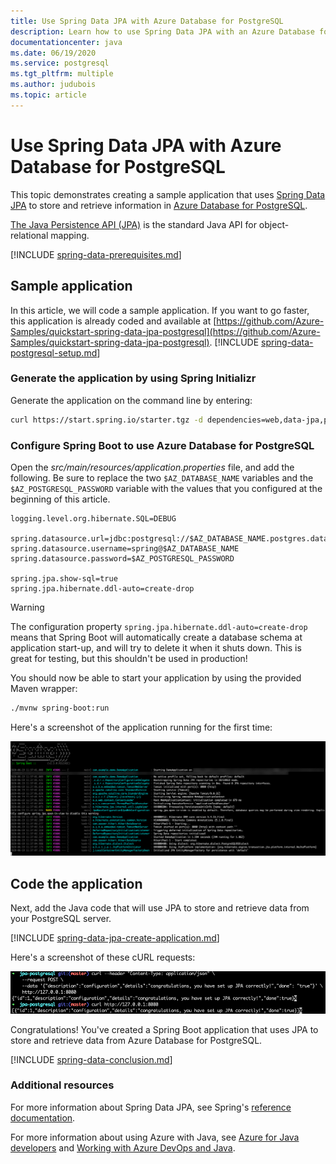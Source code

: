 ```yaml
---
title: Use Spring Data JPA with Azure Database for PostgreSQL
description: Learn how to use Spring Data JPA with an Azure Database for PostgreSQL database.
documentationcenter: java
ms.date: 06/19/2020
ms.service: postgresql
ms.tgt_pltfrm: multiple
ms.author: judubois
ms.topic: article
---
```


# Use Spring Data JPA with Azure Database for PostgreSQL

This topic demonstrates creating a sample application that uses [Spring Data JPA](https://spring.io/projects/spring-data-jpa) to store and retrieve information in [Azure Database for PostgreSQL](https://docs.microsoft.com/azure/postgresql/).

[The Java Persistence API (JPA)](https://en.wikipedia.org/wiki/Java_Persistence_API) is the standard Java API for object-relational mapping.

[!INCLUDE [spring-data-prerequisites.md](includes/spring-data-prerequisites.md)]

## Sample application

In this article, we will code a sample application. If you want to go faster, this application is already coded and available at [https://github.com/Azure-Samples/quickstart-spring-data-jpa-postgresql](https://github.com/Azure-Samples/quickstart-spring-data-jpa-postgresql).
[!INCLUDE [spring-data-postgresql-setup.md](includes/spring-data-postgresql-setup.md)]

### Generate the application by using Spring Initializr

Generate the application on the command line by entering:

```bash
curl https://start.spring.io/starter.tgz -d dependencies=web,data-jpa,postgresql -d baseDir=azure-database-workshop -d bootVersion=2.3.1.RELEASE -d javaVersion=8 | tar -xzvf -
```

### Configure Spring Boot to use Azure Database for PostgreSQL

Open the *src/main/resources/application.properties* file, and add the following. Be sure to replace the two `$AZ_DATABASE_NAME` variables and the `$AZ_POSTGRESQL_PASSWORD` variable with the values that you configured at the beginning of this article.

```properties
logging.level.org.hibernate.SQL=DEBUG

spring.datasource.url=jdbc:postgresql://$AZ_DATABASE_NAME.postgres.database.azure.com:5432/demo
spring.datasource.username=spring@$AZ_DATABASE_NAME
spring.datasource.password=$AZ_POSTGRESQL_PASSWORD

spring.jpa.show-sql=true
spring.jpa.hibernate.ddl-auto=create-drop
```

> [!WARNING]
> The configuration property `spring.jpa.hibernate.ddl-auto=create-drop` means that Spring Boot will automatically create a database schema at application start-up, and will try to delete it when it shuts down. This is great for testing, but this shouldn't be used in production!

You should now be able to start your application by using the provided Maven wrapper:

```bash
./mvnw spring-boot:run
```

Here's a screenshot of the application running for the first time:

[![The running application](media/configure-spring-data-jpa-with-azure-postgresql/create-postgresql-01.png)](media/configure-spring-data-jpa-with-azure-postgresql/create-postgresql-01.png#lightbox)

## Code the application

Next, add the Java code that will use JPA to store and retrieve data from your PostgreSQL server.

[!INCLUDE [spring-data-jpa-create-application.md](includes/spring-data-jpa-create-application.md)]

Here's a screenshot of these cURL requests:

[![Test with cURL](media/configure-spring-data-jpa-with-azure-postgresql/create-postgresql-02.png)](media/configure-spring-data-jpa-with-azure-postgresql/create-postgresql-02.png#lightbox)

Congratulations! You've created a Spring Boot application that uses JPA to store and retrieve data from Azure Database for PostgreSQL.

[!INCLUDE [spring-data-conclusion.md](includes/spring-data-conclusion.md)]

### Additional resources

For more information about Spring Data JPA, see Spring's [reference documentation](https://docs.spring.io/spring-data/jpa/docs/current/reference/html/#reference).

For more information about using Azure with Java, see [Azure for Java developers](/azure/developer/java/) and [Working with Azure DevOps and Java](/azure/devops/).
